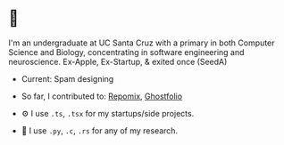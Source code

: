 # 👋 
I'm an undergraduate at UC Santa Cruz with a primary in both Computer Science and Biology, concentrating in software engineering and neuroscience. Ex-Apple, Ex-Startup, & exited once (SeedA)

- Current: Spam designing 

- So far, I contributed to: [Repomix](https://github.com/yamadashy/repomix), [Ghostfolio](https://github.com/ghostfolio/ghostfolio)

- ⚙️ I use `.ts`, `.tsx` for my startups/side projects. 

- 🔎 I use `.py`, `.c`, `.rs` for any of my research.


